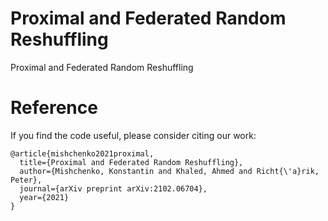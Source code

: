# Proximal and Federated Random Reshuffling
Proximal and Federated Random Reshuffling

# Reference
If you find the code useful, please consider citing our work:
```
@article{mishchenko2021proximal,
  title={Proximal and Federated Random Reshuffling},
  author={Mishchenko, Konstantin and Khaled, Ahmed and Richt{\'a}rik, Peter},
  journal={arXiv preprint arXiv:2102.06704},
  year={2021}
}
```
